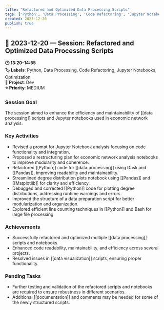 ```yaml
---
title: "Refactored and Optimized Data Processing Scripts"
tags: ['Python', 'Data Processing', 'Code Refactoring', 'Jupyter Notebooks', 'Optimization']
created: 2023-12-20
publish: true
---
```


## 📅 2023-12-20 — Session: Refactored and Optimized Data Processing Scripts

**🕒 13:20–14:55**  
**🏷️ Labels**: Python, Data Processing, Code Refactoring, Jupyter Notebooks, Optimization  
**📂 Project**: Dev  
**⭐ Priority**: MEDIUM  


### Session Goal
The session aimed to enhance the efficiency and maintainability of [[data processing]] scripts and Jupyter notebooks used in economic network analysis.

### Key Activities
- Revised a prompt for Jupyter Notebook analysis focusing on code functionality and integration.
- Proposed a restructuring plan for economic network analysis notebooks to improve modularity and coherence.
- Refactored [[Python]] code for [[data processing]] using Dask and [[Pandas]], improving readability and maintainability.
- Streamlined degree distribution plots notebook using [[Pandas]] and [[Matplotlib]] for clarity and efficiency.
- Debugged and corrected [[Python]] code for plotting degree distributions, addressing runtime warnings and errors.
- Improved the structure of a data preparation script for better modularization and organization.
- Explored efficient line counting techniques in [[Python]] and Bash for large file processing.

### Achievements
- Successfully refactored and optimized multiple [[data processing]] scripts and notebooks.
- Enhanced code readability, maintainability, and efficiency across several projects.
- Resolved issues in [[data visualization]] scripts, ensuring proper functionality.

### Pending Tasks
- Further testing and validation of the refactored scripts and notebooks are required to ensure robustness in different scenarios.
- Additional [[documentation]] and comments may be needed for some of the newly structured scripts.
